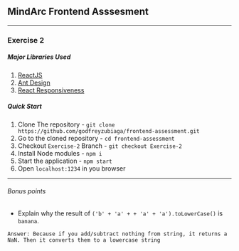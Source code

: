 ## MindArc Frontend Asssesment

---

### Exercise 2

##### Major Libraries Used
1. [ReactJS](https://github.com/facebook/react)
2. [Ant Design](https://github.com/ant-design/ant-design/)
3. [React Responsiveness](https://github.com/contra/react-responsive)

##### Quick Start
1. Clone The repository - `git clone https://github.com/godfreyzubiaga/frontend-assessment.git`
2. Go to the cloned repository - `cd frontend-assessment`
3. Checkout `Exercise-2` Branch - `git checkout Exercise-2`
4. Install Node modules - `npm i`
5. Start the application - `npm start`
6. Open `localhost:1234` in you browser

---
###### Bonus points
* Explain why the result of `('b' + 'a' + + 'a' + 'a').toLowerCase()` is `banana`. 

```Answer: Because if you add/subtract nothing from string, it returns a NaN. Then it converts them to a lowercase string```